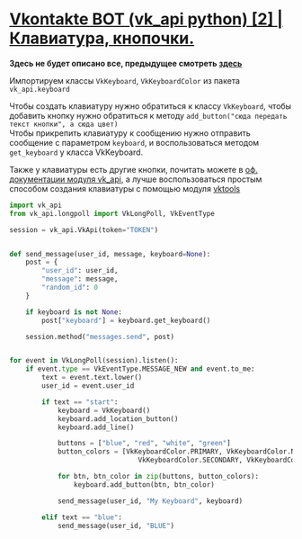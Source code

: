 # [Vkontakte BOT (vk_api python) [2] | Клавиатура, кнопочки.](https://www.youtube.com/watch?v=pHESBypF9mo)
__Здесь не будет описано все, предыдущее смотреть [здесь](https://github.com/Fsoky/VKAPI-Lessons/blob/main/tutorial/vk_bot_1.md)__

Импортируем классы `VkKeyboard`, `VkKeyboardColor` из пакета `vk_api.keyboard`

Чтобы создать клавиатуру нужно обратиться к классу `VkKeyboard`, чтобы добавить кнопку нужно обратиться к методу `add_button("сюда передать текст кнопки", а сюда цвет)` \
Чтобы прикрепить клавиатуру к сообщению нужно отправить сообщение с параметром `keyboard`, и воспользоваться методом `get_keyboard` у класса VkKeyboard.

Также у клавиатуры есть другие кнопки, почитать можете в [оф. документации модуля vk_api](https://vk-api.readthedocs.io/en/latest/keyboard.html), а лучше воспользоваться простым способом создания клавиатуры
с помощью модуля [vktools](https://github.com/Fsoky/vktools) 

```py
import vk_api
from vk_api.longpoll import VkLongPoll, VkEventType

session = vk_api.VkApi(token="TOKEN")


def send_message(user_id, message, keyboard=None):
	post = {
		"user_id": user_id,
		"message": message,
		"random_id": 0
	}

	if keyboard is not None:
		post["keyboard"] = keyboard.get_keyboard()

	session.method("messages.send", post)


for event in VkLongPoll(session).listen():
	if event.type == VkEventType.MESSAGE_NEW and event.to_me:
		text = event.text.lower()
		user_id = event.user_id

		if text == "start":
			keyboard = VkKeyboard()
			keyboard.add_location_button()
			keyboard.add_line()

			buttons = ["blue", "red", "white", "green"]
			button_colors = [VkKeyboardColor.PRIMARY, VkKeyboardColor.NEGATIVE,
								VkKeyboardColor.SECONDARY, VkKeyboardColor.POSITIVE]

			for btn, btn_color in zip(buttons, button_colors):
				keyboard.add_button(btn, btn_color)

			send_message(user_id, "My Keyboard", keyboard)

		elif text == "blue":
			send_message(user_id, "BLUE")
```
